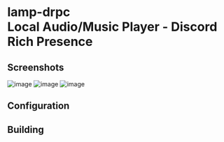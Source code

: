 # lamp-drpc<br> Local Audio/Music Player - Discord Rich Presence

## Screenshots
![image](https://github.com/user-attachments/assets/6ecd8c66-45ba-4dec-93d8-1a694a8504c1) ![image](https://github.com/user-attachments/assets/e77fb247-9729-468b-8bea-4ca256343479)
![image](https://github.com/user-attachments/assets/815ce491-746d-4915-a548-02a19736a1c2)

## Configuration

## Building

